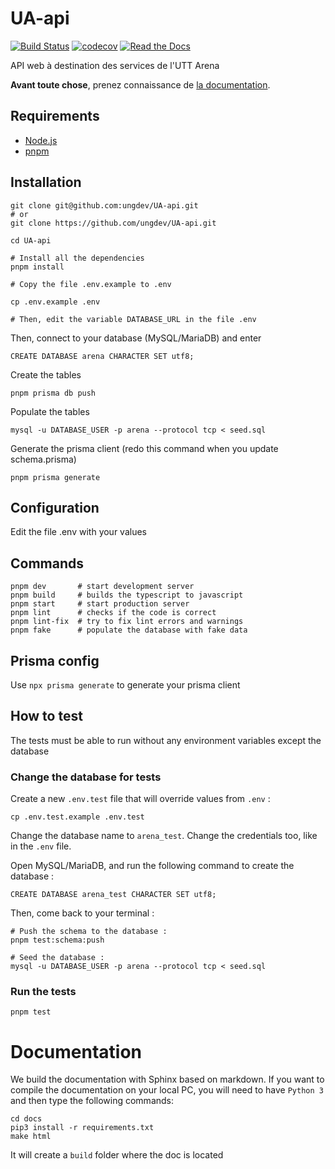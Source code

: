 # UA-api

[![Build Status](https://github.com/ungdev/UA-api/actions/workflows/ci.yml/badge.svg)](https://github.com/ungdev/UA-api/actions)
[![codecov](https://codecov.io/gh/ungdev/UA-API/branch/master/graph/badge.svg)](https://codecov.io/gh/ungdev/UA-API)
[![Read the Docs](https://readthedocs.org/projects/ua/badge/?version=latest&style=flat)](https://ua.readthedocs.io/)

API web à destination des services de l'UTT Arena

**Avant toute chose**, prenez connaissance de [la documentation](https://ua.readthedocs.io).

## Requirements

- [Node.js](https://nodejs.org/)
- [pnpm](https://pnpm.io/)

## Installation

```
git clone git@github.com:ungdev/UA-api.git
# or
git clone https://github.com/ungdev/UA-api.git

cd UA-api

# Install all the dependencies
pnpm install

# Copy the file .env.example to .env

cp .env.example .env

# Then, edit the variable DATABASE_URL in the file .env
```

Then, connect to your database (MySQL/MariaDB) and enter

```
CREATE DATABASE arena CHARACTER SET utf8;
```

Create the tables

```
pnpm prisma db push
```

Populate the tables

```
mysql -u DATABASE_USER -p arena --protocol tcp < seed.sql
```

Generate the prisma client (redo this command when you update schema.prisma)

```
pnpm prisma generate
```

## Configuration

Edit the file .env with your values

## Commands

```
pnpm dev       # start development server
pnpm build     # builds the typescript to javascript
pnpm start     # start production server
pnpm lint      # checks if the code is correct
pnpm lint-fix  # try to fix lint errors and warnings
pnpm fake      # populate the database with fake data
```

## Prisma config

Use `npx prisma generate` to generate your prisma client

## How to test

The tests must be able to run without any environment variables except the database

### Change the database for tests

Create a new `.env.test` file that will override values from `.env` :

```
cp .env.test.example .env.test
```

Change the database name to `arena_test`. Change the credentials too, like in the `.env` file.

Open MySQL/MariaDB, and run the following command to create the database :

```
CREATE DATABASE arena_test CHARACTER SET utf8;
```

Then, come back to your terminal :

```
# Push the schema to the database :
pnpm test:schema:push

# Seed the database :
mysql -u DATABASE_USER -p arena --protocol tcp < seed.sql
```

### Run the tests

```
pnpm test
```

# Documentation

We build the documentation with Sphinx based on markdown. If you want to compile the documentation on your local PC, you will need to have `Python 3` and then type the following commands:

```
cd docs
pip3 install -r requirements.txt
make html
```

It will create a `build` folder where the doc is located
